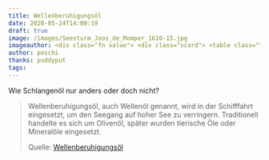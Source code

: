 ```yaml
---
title: Wellenberuhigungsöl
date: 2020-05-24T14:00:19
draft: true
image: /images/Seesturm_Joos_de_Momper_1610-15.jpg
imageauthor: <div class="fn value"> <div class="vcard"> <table class="toccolours collapsible collapsed" cellpadding="2" cellspacing="0" style="direction:ltr; text-align:left; border-collapse:collapse; background:#f0f0ff; border:1px solid #aaa;" lang="en"> <tbody><tr valign="top"> <th colspan="4" style="background-color:#e0e0ee; font-weight:bold; border:1px solid #aaa;"><span class="fn" id="creator"><bdi><a href="https://en.wikipedia.org/wiki/en:Joos_de_Momper" class="extiw" title="w:en:Joos de Momper">Joos de Momper</a> </bdi></span>&#160;(1564&#8211;1635)&#160;<a href="http://commons.wikimedia.org/wiki/Creator:Joos_de_Momper_(II)" title="Creator:Joos de Momper (II)"><img alt="Blue pencil.svg" src="https://upload.wikimedia.org/wikipedia/commons/thumb/7/73/Blue_pencil.svg/15px-Blue_pencil.svg.png" decoding="async" width="15" height="15" srcset="https://upload.wikimedia.org/wikipedia/commons/thumb/7/73/Blue_pencil.svg/23px-Blue_pencil.svg.png 1.5x, https://upload.wikimedia.org/wikipedia/commons/thumb/7/73/Blue_pencil.svg/30px-Blue_pencil.svg.png 2x" data-file-width="600" data-file-height="600" /></a>&#160;<a href="https://www.wikidata.org/wiki/Q560548" title="wikidata:Q560548"><img alt="wikidata:Q560548" src="https://upload.wikimedia.org/wikipedia/commons/thumb/f/ff/Wikidata-logo.svg/20px-Wikidata-logo.svg.png" decoding="async" width="20" height="11" srcset="https://upload.wikimedia.org/wikipedia/commons/thumb/f/ff/Wikidata-logo.svg/30px-Wikidata-logo.svg.png 1.5x, https://upload.wikimedia.org/wikipedia/commons/thumb/f/ff/Wikidata-logo.svg/40px-Wikidata-logo.svg.png 2x" data-file-width="1050" data-file-height="590" /></a></th> </tr> <tr valign="top"> <td rowspan="8" style="width:120px" id="fileinfotpl_creator_image"><span class="wpImageAnnotatorControl wpImageAnnotatorOff"><a href="http://commons.wikimedia.org/wiki/File:Dyck_Anthonis_van_-_Etching_of_Joost_de_Momper_the_Younger,_fifth_state_-_circa_1632_to_1641.jpg" class="image"><img alt="Joos de Momper" src="https://upload.wikimedia.org/wikipedia/commons/thumb/e/e9/Dyck_Anthonis_van_-_Etching_of_Joost_de_Momper_the_Younger%2C_fifth_state_-_circa_1632_to_1641.jpg/120px-Dyck_Anthonis_van_-_Etching_of_Joost_de_Momper_the_Younger%2C_fifth_state_-_circa_1632_to_1641.jpg" decoding="async" width="120" height="185" class="photo" srcset="https://upload.wikimedia.org/wikipedia/commons/thumb/e/e9/Dyck_Anthonis_van_-_Etching_of_Joost_de_Momper_the_Younger%2C_fifth_state_-_circa_1632_to_1641.jpg/180px-Dyck_Anthonis_van_-_Etching_of_Joost_de_Momper_the_Younger%2C_fifth_state_-_circa_1632_to_1641.jpg 1.5x, https://upload.wikimedia.org/wikipedia/commons/thumb/e/e9/Dyck_Anthonis_van_-_Etching_of_Joost_de_Momper_the_Younger%2C_fifth_state_-_circa_1632_to_1641.jpg/240px-Dyck_Anthonis_van_-_Etching_of_Joost_de_Momper_the_Younger%2C_fifth_state_-_circa_1632_to_1641.jpg 2x" data-file-width="398" data-file-height="615" /></a></span></td> </tr> <tr valign="top"> <td style="background-color:#e0e0ee; font-weight:bold; border:1px solid #aaa;">Alternative names</td> <td colspan="2" style="border:1px solid #aaa;" id="fileinfotpl_creator_alt-name_value"><span class="nickname"> Joos de Momper the Younger, Joos DeMomper,<br />Jodocus de Momper (II), Joes de Momper (II),<br />Joeys de Momper (II), Joost de Momper (II),<br />Josse de Momper (II)</span></td></tr> <tr valign="top"> <td style="background-color:#e0e0ee; font-weight:bold; border:1px solid #aaa;">Description</td> <td colspan="2" style="border:1px solid #aaa;" id="fileinfotpl_creator_desc_value">Flemish painter and draughtsman<br />Landscape painter, specialist of <a href="https://en.wikipedia.org/wiki/aerial_perspective" class="extiw" title="en:aerial perspective">aerial perspective</a>.</td></tr> <tr valign="top"> <td style="background-color:#e0e0ee; font-weight:bold; border:1px solid #aaa;">Date of birth/death</td> <td style="min-width:100px; border:1px solid #aaa;" id="fileinfotpl_creator_birthdate_value"> 1564</td><td style="min-width:100px; border:1px solid #aaa;" id="fileinfotpl_creator_deathdate_value"> 5 February 1635</td></tr> <tr valign="top"> <td style="background-color:#e0e0ee; font-weight:bold; border:1px solid #aaa;">Location of birth/death</td> <td style="min-width:100px; border:1px solid #aaa;" id="fileinfotpl_creator_birthloc_value"> <a href="https://en.wikipedia.org/wiki/en:Antwerp" class="extiw" title="w:en:Antwerp">Antwerp</a></td><td style="min-width:100px; border:1px solid #aaa;" id="fileinfotpl_creator_deathloc_value"> <a href="https://en.wikipedia.org/wiki/en:Antwerp" class="extiw" title="w:en:Antwerp">Antwerp</a></td></tr> <tr valign="top"> <td style="background-color:#e0e0ee; font-weight:bold; border:1px solid #aaa;">Work period</td> <td colspan="2" style="border:1px solid #aaa;" id="fileinfotpl_creator_work-period_value">1581&#8211;1635</td></tr> <tr valign="top"> <td style="background-color:#e0e0ee; font-weight:bold; border:1px solid #aaa;">Work location</td> <td colspan="2" style="border:1px solid #aaa;" id="fileinfotpl_creator_work-location"><span class="locality"> <a href="https://en.wikipedia.org/wiki/en:Antwerp" class="extiw" title="w:en:Antwerp">Antwerp</a> (1581&#8211;1635)</span></td></tr> <tr valign="top"> <td style="background-color:#e0e0ee; font-weight:bold; border:1px solid #aaa;"><a href="https://en.wikipedia.org/wiki/en:Authority_control" class="extiw" title="w:en:Authority control">Authority control</a></td> <td colspan="2" style="border:1px solid #aaa;" id="fileinfotpl_creator_authority_value"><div class="hlist"> <ul><li><a href="https://www.wikidata.org/wiki/Q560548" title="wikidata:Q560548"><img alt="wikidata:Q560548" src="https://upload.wikimedia.org/wikipedia/commons/thumb/f/ff/Wikidata-logo.svg/20px-Wikidata-logo.svg.png" decoding="async" width="20" height="11" srcset="https://upload.wikimedia.org/wikipedia/commons/thumb/f/ff/Wikidata-logo.svg/30px-Wikidata-logo.svg.png 1.5x, https://upload.wikimedia.org/wikipedia/commons/thumb/f/ff/Wikidata-logo.svg/40px-Wikidata-logo.svg.png 2x" data-file-width="1050" data-file-height="590" /></a>: <a href="https://www.wikidata.org/wiki/Q560548" class="extiw" title="d:Q560548">Q560548</a></li> <li><a href="https://en.wikipedia.org/wiki/en:Virtual_International_Authority_File" class="extiw" title="w:en:Virtual International Authority File">VIAF</a>:&#8201;<span class="uid"><span class="plainlinks"><a rel="nofollow" class="external text" href="https://viaf.org/viaf/8184591">8184591</a></span></span></li> <li><a href="https://en.wikipedia.org/wiki/en:International_Standard_Name_Identifier" class="extiw" title="w:en:International Standard Name Identifier">ISNI</a>:&#8201;<span class="uid"><span class="plainlinks"><a class="external text" href="https://tools.wmflabs.org/wikidata-externalid-url/?p=213&amp;url_prefix=http://isni.org/&amp;id=0000000121197939">0000 0001 2119 7939</a></span></span></li> <li><a href="https://en.wikipedia.org/wiki/en:Union_List_of_Artist_Names" class="extiw" title="w:en:Union List of Artist Names">ULAN</a>:&#8201;<span class="uid"><span class="plainlinks"><a rel="nofollow" class="external text" href="http://vocab.getty.edu/page/ulan/500029526">500029526</a></span></span></li> <li><a href="https://en.wikipedia.org/wiki/en:Library_of_Congress" class="extiw" title="w:en:Library of Congress">LCCN</a>:&#8201;<span class="uid"><span class="plainlinks"><a rel="nofollow" class="external text" href="https://id.loc.gov/authorities/n86020740">n86020740</a></span></span></li> <li><a href="https://en.wikipedia.org/wiki/en:MusicBrainz" class="extiw" title="w:en:MusicBrainz">MusicBrainz</a>:&#8201;<span class="uid"><span class="plainlinks"><a rel="nofollow" class="external text" href="https://musicbrainz.org/artist/f4dbdf4c-a104-4f18-9576-6a7d69062575">f4dbdf4c-a104-4f18-9576-6a7d69062575</a></span></span></li> <li><span class="uid"><a rel="nofollow" class="external text" href="//www.worldcat.org/identities/lccn-n86020740">WorldCat</a></span></li></ul> </div></td></tr> </tbody></table> </div> <div style="display: none;">artist QS:P170,Q560548</div></div>
author: poschi
thanks: puddyput
tags: 
---
```


Wie Schlangenöl nur anders oder doch nicht?

> Wellenberuhigungsöl, auch Wellenöl genannt, wird in der Schifffahrt
> eingesetzt, um den Seegang auf hoher See zu verringern. Traditionell handelte
> es sich um Olivenöl, später wurden tierische Öle oder Mineralöle eingesetzt.
>
> Quelle: [Wellenberuhigungsöl](https://de.m.wikipedia.org/wiki/Wellenberuhigungs%C3%B6l)
